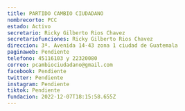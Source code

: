 ```yaml
---
title: PARTIDO CAMBIO CIUDADANO
nombrecorto: PCC
estado: Activo
secretario: Ricky Gilberto Rios Chavez
secretariofunciones: Ricky Gilberto Rios Chavez
direccion: 3ª. Avenida 14-43 zona 1 ciudad de Guatemala
paginaweb: Pendiente
telefono: 45116103 y 22320080
correo: pcambiociudadano@gmail.com
facebook: Pendiente
twitter: Pendiente
instagram: Pendiente
tiktok: Pendiente
fundacion: 2022-12-07T18:15:58.655Z
---
```

